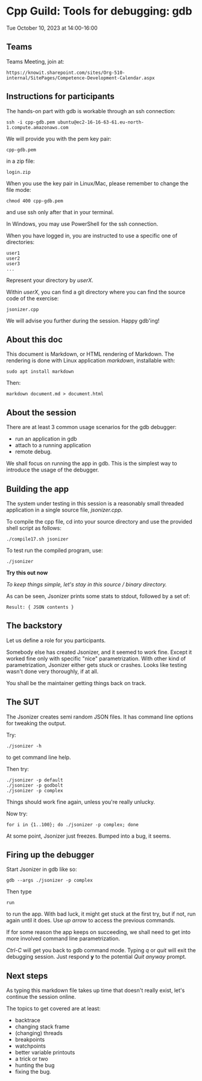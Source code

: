 # Cpp Guild: Tools for debugging: gdb

Tue October 10, 2023 at 14:00-16:00

## Teams

Teams Meeting, join at:

    https://knowit.sharepoint.com/sites/Org-510-internal/SitePages/Competence-Development-Calendar.aspx

## Instructions for participants

The hands-on part with gdb is workable through an ssh connection:

    ssh -i cpp-gdb.pem ubuntu@ec2-16-16-63-61.eu-north-1.compute.amazonaws.com

We will provide you with the pem key pair:

    cpp-gdb.pem

in a zip file:

    login.zip

When you use the key pair in Linux/Mac, please remember to change the file mode:

    chmod 400 cpp-gdb.pem

and use ssh only after that in your terminal.

In Windows, you may use PowerShell for the ssh connection.

When you have logged in, you are instructed to use a specific one of directories:

    user1
    user2
    user3
    ...

Represent your directory by *userX*.

Within *userX*, you can find a git directory where you can find the source code of the exercise:

    jsonizer.cpp

We will advise you further during the session. Happy gdb'ing!

## About this doc

This document is Markdown, or HTML rendering of Markdown. The rendering is done with Linux application _markdown_,
installable with:

    sudo apt install markdown

Then:

    markdown document.md > document.html

## About the session

There are at least 3 common usage scenarios for the gdb debugger:

* run an application in gdb
* attach to a running application
* remote debug.

We shall focus on running the app in gdb. This is the simplest way to introduce the usage of the debugger.

## Building the app

The system under testing in this session is a reasonably small threaded application in a single source file,
*jsonizer.cpp*.

To compile the cpp file, cd into your source directory and use the provided shell script as follows:

    ./compile17.sh jsonizer

To test run the compiled program, use:

    ./jsonizer

__Try this out now__

*To keep things simple, let's stay in this source / binary directory.*

As can be seen, Jsonizer prints some stats to stdout, followed by a set of:

    Result: { JSON contents }

## The backstory

Let us define a role for you participants.

Somebody else has created Jsonizer, and it seemed to work fine.
Except it worked fine only with specific "nice" parametrization. With other kind of parametrization, Jsonizer either
gets stuck or crashes. Looks like testing wasn't done very thoroughly, if at all.

You shall be the maintainer getting things back on track.

## The SUT

The Jsonizer creates semi random JSON files. It has command line options for tweaking the output.

Try:

    ./jsonizer -h

to get command line help.

Then try:

    ./jsonizer -p default
    ./jsonizer -p godbolt
    ./jsonizer -p complex

Things should work fine again, unless you're really unlucky.

Now try:

    for i in {1..100}; do ./jsonizer -p complex; done

At some point, Jsonizer just freezes. Bumped into a bug, it seems.

## Firing up the debugger

Start Jsonizer in gdb like so:

    gdb --args ./jsonizer -p complex

Then type

    run

to run the app. With bad luck, it might get stuck at the first try, but if not, run again until it does.
Use _up arrow_ to access the previous commands.

If for some reason the app keeps on succeeding, we shall need to get into more involved command line parametrization.

_Ctrl-C_ will get you back to gdb command mode.
Typing _q_ or _quit_ will exit the debugging session. Just respond __y__ to the potential _Quit anyway_ prompt.

## Next steps

As typing this markdown file takes up time that doesn't really exist, let's continue the session online.

The topics to get covered are at least:

* backtrace
* changing stack frame
* (changing) threads
* breakpoints
* watchpoints
* better variable printouts
* a trick or two
* hunting the bug
* fixing the bug.

